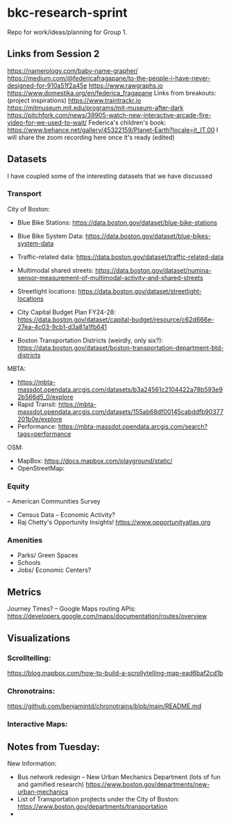 # bkc-research-sprint

Repo for work/ideas/planning for Group 1.

## Links from Session 2
https://namerology.com/baby-name-grapher/
https://medium.com/@federicafragapane/to-the-people-i-have-never-designed-for-910a51f2a45e
https://www.rawgraphs.io
https://www.domestika.org/en/federica_fragapane
Links from breakouts:
(project inspirations)
https://www.traintrackr.io
https://mitmuseum.mit.edu/programs/mit-museum-after-dark
https://pitchfork.com/news/39905-watch-new-interactive-arcade-fire-video-for-we-used-to-wait/
Federica's children's book: https://www.behance.net/gallery/45322159/Planet-Earth?locale=it_IT.00
I will share the zoom recording here once it's ready (edited) 




## Datasets
I have coupled some of the interesting datasets that we have discussed 


### Transport
City of Boston: 
- Blue Bike Stations: https://data.boston.gov/dataset/blue-bike-stations
- Blue Bike System Data: https://data.boston.gov/dataset/blue-bikes-system-data 
- Traffic-related data: https://data.boston.gov/dataset/traffic-related-data


- Multimodal shared streets: https://data.boston.gov/dataset/numina-sensor-measurement-of-multimodal-activity-and-shared-streets
- Streetlight locations: https://data.boston.gov/dataset/streetlight-locations
- City Capital Budget Plan FY24-28: https://data.boston.gov/dataset/capital-budget/resource/c62d666e-27ea-4c03-9cb1-d3a81a1fb641

- Boston Transportation Districts (weirdly, only six?): https://data.boston.gov/dataset/boston-transportation-department-btd-districts

MBTA: 
- https://mbta-massdot.opendata.arcgis.com/datasets/b3a24561c2104422a78b593e92b566d5_0/explore
- Rapid Transit: https://mbta-massdot.opendata.arcgis.com/datasets/155ab68df00145cabddfb90377201b0e/explore
- Performance: https://mbta-massdot.opendata.arcgis.com/search?tags=performance

OSM:
- MapBox: https://docs.mapbox.com/playground/static/
- OpenStreetMap: 

### Equity
– American Communities Survey
- Census Data 
– Economic Activity? 
- Raj Chetty's Opportunity Insights! https://www.opportunityatlas.org


### Amenities
- Parks/ Green Spaces 
- Schools
- Jobs/ Economic Centers? 


## Metrics
Journey Times? 
– Google Maps routing APIs: https://developers.google.com/maps/documentation/routes/overview



## Visualizations
### Scrolltelling:
https://blog.mapbox.com/how-to-build-a-scrollytelling-map-ead6baf2cd1b

### Chronotrains:
https://github.com/benjamintd/chronotrains/blob/main/README.md


### Interactive Maps:



## Notes from Tuesday:

New Information:
- Bus network redesign
– New Urban Mechanics Department (lots of fun and gamified research) https://www.boston.gov/departments/new-urban-mechanics
- List of Transportation projtects under the City of Boston: https://www.boston.gov/departments/transportation
- 
